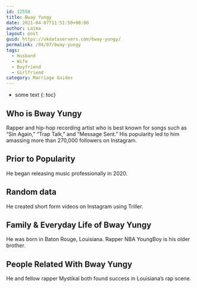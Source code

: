 ```yaml
---
id: 12558
title: Bway Yungy
date: 2021-04-07T11:51:50+00:00
author: Laima
layout: post
guid: https://ukdataservers.com/bway-yungy/
permalink: /04/07/bway-yungy
tags:
  - Husband
  - Wife
  - Boyfriend
  - Girlfriend
category: Marriage Guides
---
```


* some text
{: toc}


## Who is Bway Yungy
                  
                  
                  
Rapper and hip-hop recording artist who is best known for songs such as &#8220;Sin Again,&#8221; &#8220;Trap Talk,&#8221; and &#8220;Message Sent.&#8221; His popularity led to him amassing more than 270,000 followers on Instagram.
                  
              
            
              
            
                
                
                
## Prior to Popularity
                  
                  
                  
He began releasing music professionally in 2020.
                  
              
            
              
            
                
                
                
## Random data
                  
                  
                  
He created short form videos on Instagram using Triller.
                  
              
            
              
            
                
                
                
## Family & Everyday Life of Bway Yungy
                  
                  
                  
He was born in Baton Rouge, Louisiana. Rapper NBA YoungBoy is his older brother.
                  
              
            
              
            
                
                
                
## People Related With Bway Yungy
                  
                  
                  
He and fellow rapper Mystikal both found success in Louisiana&#8217;s rap scene.
                  
              
            
              
            
                
              
            
              
              
            
            
              
            
          
          
          